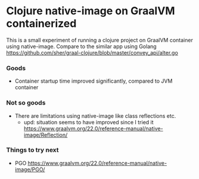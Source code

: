 # Clojure native-image on GraalVM containerized
This is a small experiment of running a clojure project on GraalVM container using native-image.
Compare to the similar app using Golang https://github.com/sher/graal-clojure/blob/master/convey_api/alter.go

### Goods
- Container startup time improved significantly, compared to JVM container

### Not so goods
- There are limitations using native-image like class reflections etc.
  - upd: situation seems to have improved since I tried it https://www.graalvm.org/22.0/reference-manual/native-image/Reflection/

### Things to try next
- PGO https://www.graalvm.org/22.0/reference-manual/native-image/PGO/
